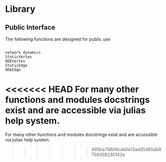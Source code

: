 # Library

## Public Interface

The following functions are designed for public use
```@index
```

```@docs
network_dynamics
StaticVertex
ODEVertex
StaticEdge
ODEEdge
```

<<<<<<< HEAD
For many other functions and modules docstrings exist and are accessible via julias help system.
=======
For many other functions and modules docstrings exist and are accessible via
julias help system.
>>>>>>> 495ba79606cda0e13add5d85db8759359230142e
